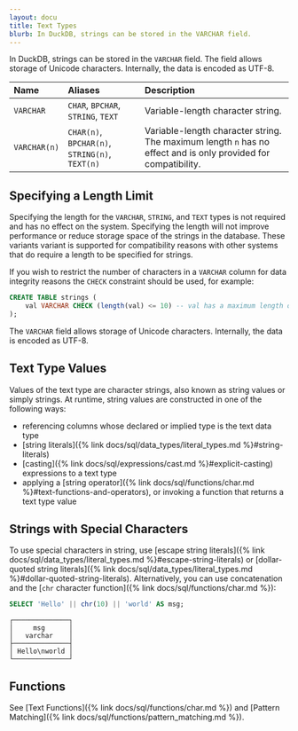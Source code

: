 ```yaml
---
layout: docu
title: Text Types
blurb: In DuckDB, strings can be stored in the VARCHAR field.
---
```


In DuckDB, strings can be stored in the `VARCHAR` field.
The field allows storage of Unicode characters. Internally, the data is encoded as UTF-8.


| Name | Aliases | Description |
|:---|:---|:---|
| `VARCHAR` | `CHAR`, `BPCHAR`, `STRING`, `TEXT` | Variable-length character string. |
| `VARCHAR(n)` | `CHAR(n)`, `BPCHAR(n)`, `STRING(n)`, `TEXT(n)` | Variable-length character string. The maximum length `n` has no effect and is only provided for compatibility. |

## Specifying a Length Limit

Specifying the length for the `VARCHAR`, `STRING`, and `TEXT` types is not required and has no effect on the system. Specifying the length will not improve performance or reduce storage space of the strings in the database. These variants variant is supported for compatibility reasons with other systems that do require a length to be specified for strings.

If you wish to restrict the number of characters in a `VARCHAR` column for data integrity reasons the `CHECK` constraint should be used, for example:

```sql
CREATE TABLE strings (
    val VARCHAR CHECK (length(val) <= 10) -- val has a maximum length of 10
);
```

The `VARCHAR` field allows storage of Unicode characters. Internally, the data is encoded as UTF-8.

## Text Type Values

Values of the text type are character strings, also known as string values or simply strings. At runtime, string values are constructed in one of the following ways:

* referencing columns whose declared or implied type is the text data type
* [string literals]({% link docs/sql/data_types/literal_types.md %}#string-literals)
* [casting]({% link docs/sql/expressions/cast.md %}#explicit-casting) expressions to a text type
* applying a [string operator]({% link docs/sql/functions/char.md %}#text-functions-and-operators), or invoking a function that returns a text type value

## Strings with Special Characters

To use special characters in string, use [escape string literals]({% link docs/sql/data_types/literal_types.md %}#escape-string-literals) or [dollar-quoted string literals]({% link docs/sql/data_types/literal_types.md %}#dollar-quoted-string-literals). Alternatively, you can use concatenation and the [`chr` character function]({% link docs/sql/functions/char.md %}):

```sql
SELECT 'Hello' || chr(10) || 'world' AS msg;
```

<!-- This output intentionally uses the duckbox formatter -->

```text
┌──────────────┐
│     msg      │
│   varchar    │
├──────────────┤
│ Hello\nworld │
└──────────────┘
```

## Functions

See [Text Functions]({% link docs/sql/functions/char.md %}) and [Pattern Matching]({% link docs/sql/functions/pattern_matching.md %}).
